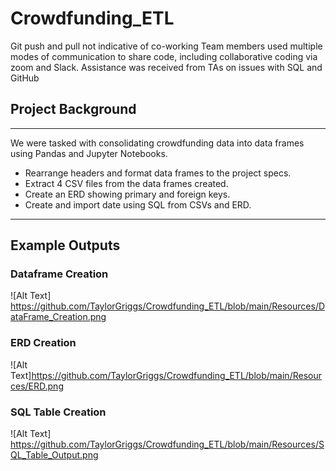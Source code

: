 # Crowdfunding_ETL
Git push and pull not indicative of co-working
Team members used multiple modes of communication to share code, including collaborative coding via zoom and Slack.
Assistance was received from TAs on issues with SQL and GitHub

## Project Background
______________________________________________________________________________________
We were tasked with consolidating crowdfunding data into data frames using Pandas and Jupyter Notebooks.
 - Rearrange headers and format data frames to the project specs. 
 - Extract 4 CSV files from the data frames created.
 - Create an ERD showing primary and foreign keys.
 - Create and import date using SQL from CSVs and ERD.
_______________________________________________________________________________________

## Example Outputs
### Dataframe Creation
![Alt Text] https://github.com/TaylorGriggs/Crowdfunding_ETL/blob/main/Resources/DataFrame_Creation.png

### ERD Creation
![Alt Text]https://github.com/TaylorGriggs/Crowdfunding_ETL/blob/main/Resources/ERD.png

### SQL Table Creation
![Alt Text] https://github.com/TaylorGriggs/Crowdfunding_ETL/blob/main/Resources/SQL_Table_Output.png

